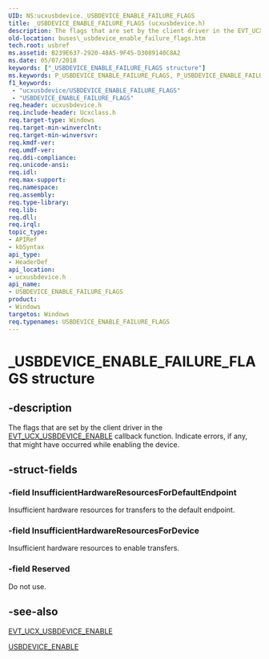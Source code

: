 ```yaml
---
UID: NS:ucxusbdevice._USBDEVICE_ENABLE_FAILURE_FLAGS
title: _USBDEVICE_ENABLE_FAILURE_FLAGS (ucxusbdevice.h)
description: The flags that are set by the client driver in the EVT_UCX_USBDEVICE_ENABLE callback function. Indicate errors, if any, that might have occurred while enabling the device.
old-location: buses\_usbdevice_enable_failure_flags.htm
tech.root: usbref
ms.assetid: B239E637-2920-48A5-9F45-D3089140C8A2
ms.date: 05/07/2018
keywords: ["_USBDEVICE_ENABLE_FAILURE_FLAGS structure"]
ms.keywords: P_USBDEVICE_ENABLE_FAILURE_FLAGS, P_USBDEVICE_ENABLE_FAILURE_FLAGS structure pointer [Buses], USBDEVICE_ENABLE_FAILURE_FLAGS, USBDEVICE_ENABLE_FAILURE_FLAGS structure [Buses], _USBDEVICE_ENABLE_FAILURE_FLAGS, buses._usbdevice_enable_failure_flags, ucxusbdevice/P_USBDEVICE_ENABLE_FAILURE_FLAGS, ucxusbdevice/_USBDEVICE_ENABLE_FAILURE_FLAGS
f1_keywords:
 - "ucxusbdevice/USBDEVICE_ENABLE_FAILURE_FLAGS"
 - "USBDEVICE_ENABLE_FAILURE_FLAGS"
req.header: ucxusbdevice.h
req.include-header: Ucxclass.h
req.target-type: Windows
req.target-min-winverclnt: 
req.target-min-winversvr: 
req.kmdf-ver: 
req.umdf-ver: 
req.ddi-compliance: 
req.unicode-ansi: 
req.idl: 
req.max-support: 
req.namespace: 
req.assembly: 
req.type-library: 
req.lib: 
req.dll: 
req.irql: 
topic_type:
- APIRef
- kbSyntax
api_type:
- HeaderDef
api_location:
- ucxusbdevice.h
api_name:
- USBDEVICE_ENABLE_FAILURE_FLAGS
product:
- Windows
targetos: Windows
req.typenames: USBDEVICE_ENABLE_FAILURE_FLAGS
---
```


# _USBDEVICE_ENABLE_FAILURE_FLAGS structure


## -description


The flags that are set by the client driver in the  <a href="https://docs.microsoft.com/windows-hardware/drivers/ddi/ucxusbdevice/nc-ucxusbdevice-evt_ucx_usbdevice_enable">EVT_UCX_USBDEVICE_ENABLE</a> callback function. Indicate errors, if any, that might have occurred while enabling the device.


## -struct-fields




### -field InsufficientHardwareResourcesForDefaultEndpoint

Insufficient  hardware resources for  transfers to the default endpoint. 


### -field InsufficientHardwareResourcesForDevice

Insufficient hardware resources to enable transfers.


### -field Reserved

Do not use.


## -see-also




<a href="https://docs.microsoft.com/windows-hardware/drivers/ddi/ucxusbdevice/nc-ucxusbdevice-evt_ucx_usbdevice_enable">EVT_UCX_USBDEVICE_ENABLE</a>



<a href="https://docs.microsoft.com/windows-hardware/drivers/ddi/ucxusbdevice/ns-ucxusbdevice-_usbdevice_enable">USBDEVICE_ENABLE</a>
 

 


